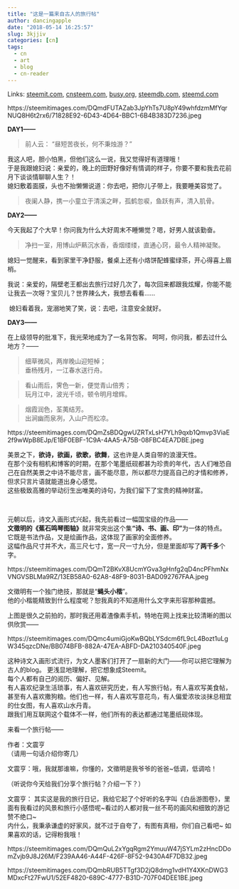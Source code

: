 ```yaml
---
title: "这是一篇来自古人的旅行帖"
author: dancingapple
date: "2018-05-14 16:25:57"
slug: 3kjjiv
categories: [cn]
tags: 
  - cn
  - art
  - blog
  - cn-reader
---
```


Links: [steemit.com](https://steemit.com/cn/@dancingapple/3kjjiv), [cnsteem.com](https://cnsteem.com/cn/@dancingapple/3kjjiv), [busy.org](https://busy.org/cn/@dancingapple/3kjjiv), [steemdb.com](https://steemdb.com/cn/@dancingapple/3kjjiv), [steemd.com](https://steemd.com/cn/@dancingapple/3kjjiv)

<html>
<p>https://steemitimages.com/DQmdFUTAZab3JpYhTs7U8pY49whfdzmMfYqrNUQ8H6t2rx6/71828E92-6D43-4D64-BBC1-6B4B383D7236.jpeg &nbsp;&nbsp;</p>
<p><strong>DAY1——&nbsp;</strong></p>
<blockquote>前人云： “昼短苦夜长，何不秉烛游？”&nbsp;</blockquote>
<p>我这人吧，胆小怕黑，但他们这么一说，我又觉得好有道理哦！<br>
于是我跟媳妇说：亲爱的，晚上的田野好像好有情调的样子，你要不要和我去花前月下谈谈情聊聊人生？！<br>
媳妇敷着面膜，头也不抬懒懒说道：你去吧，把你儿子带上，我要睡美容觉了。&nbsp;</p>
<blockquote>夜阑人静，携一小童立于清溪之畔，孤鹤忽唳，鱼跃有声，清入肌骨。 &nbsp;&nbsp;</blockquote>
<p><strong>DAY2——&nbsp;</strong></p>
<p>今天我起了个大早！你问我为什么大好周末不睡懒觉？嗯，好男人就该勤奋。&nbsp;</p>
<blockquote>净扫一室，用博山炉爇沉水香，香烟缕缕，直通心窍，最令人精神凝聚。</blockquote>
<p>媳妇一觉醒来，看到家里干净舒服，餐桌上还有小烙饼配蜂蜜绿茶，开心得喜上眉梢。</p>
<p>我说：亲爱的，隔壁老王都出去旅行过好几次了，每次回来都跟我炫耀，你能不能让我去一次呀？宝贝儿？世界辣么大，我想去看看……</p>
<p>&nbsp;媳妇看着我，宠溺地笑了笑，说：去吧，注意安全就好。 &nbsp;&nbsp;</p>
<p><strong>DAY3——&nbsp;</strong></p>
<p>在上级领导的批准下，我光荣地成为了一名背包客。 呵呵，你问我，都去过什么地方？—— &nbsp;&nbsp;</p>
<blockquote>细草微风，两岸晚山迎短棹；<br>
垂杨残月，一江春水送行舟。 &nbsp;&nbsp;</blockquote>
<blockquote>看山雨后，霁色一新，便觉青山倍秀；<br>
玩月江中，波光千顷，顿令明月增辉。 &nbsp;&nbsp;</blockquote>
<blockquote>烟霞润色，荃荑结芳。<br>
出涧幽而泉冽，入山户而松凉。 &nbsp;</blockquote>
<p>https://steemitimages.com/DQmZsBDQgwUZRTxLsH7YLh9qxb1Qmvp3ViaE2f9wWpB8EJp/E1BF0EBF-1C9A-4AA5-A75B-08FBC4EA7DBE.jpeg &nbsp;&nbsp;</p>
<p>美景之下，<strong>欲诗，欲画，欲歌，欲舞</strong>，这也许是人类自带的浪漫天性。<br>
在那个没有相机和博客的时期，在那个笔墨纸砚都甚为珍贵的年代，古人们唯恐自己在自然美景之中诗不能尽言，画不能尽意，所以都尽力提高自己的才情和修养，但求只言片语就能道出身心感觉。<br>
这些极致高雅的举动衍生出唯美的诗句，为我们留下了宝贵的精神财富。 &nbsp;&nbsp;</p>
<p><br></p>
<p>元朝以后，诗文入画形式兴起，我先前看过一幅国宝级的作品——<br>
<strong>文徵明的《蕉石鸣琴图轴》</strong>就非常突出这个集<strong>“诗、书、画、印”</strong>为一体的特点。它既是书法作品，又是绘画作品，这体现了画家的全面修养。<br>
这幅作品尺寸并不大，高三尺七寸，宽一尺一寸九分，但是里面却写了<strong>两千多</strong>个字。 &nbsp;</p>
<p>https://steemitimages.com/DQmT2BKvX8UcmYGva3gHnfg2qD4ncPFhmNxVNGVSBLMa9RZ/13EB58A0-62A8-48F9-8031-BAD092767FAA.jpeg &nbsp;</p>
<p>文徵明有一个独门绝技，那就是“<strong>蝇头小楷</strong>”。<br>
他的小楷能精致到什么程度呢？恕我真的不知道用什么文字来形容那种震撼。&nbsp;</p>
<p>上图是很久之前拍的，那时我还用着渣像素手机，特地在网上找来比较清晰的图以供欣赏—— &nbsp;</p>
<p>https://steemitimages.com/DQmc4umiGjoKwBQbLYSdcm6fL9cL4Bozt1uLgW345qzcDNe/BB074BFB-882A-47EA-ABFD-DA210340540F.jpeg &nbsp;</p>
<p>这种诗文入画形式流行，为文人墨客们打开了一扇新的大门——你可以把它理解为古人的blog。 更浅显地理解，把它想象成Steemit。<br>
每个人都有自己的阅历、偏好、见解。<br>
有人喜欢纪录生活琐事，有人喜欢研究历史，有人写旅行帖，有人喜欢写美食帖，甚至有人喜欢撒狗粮。他们也一样，有人喜欢写意花鸟，有人偏爱浓妆淡抹总相宜的仕女图，有人喜欢山水丹青。<br>
跟我们用互联网这个载体不一样，他们所有的表达都通过笔墨纸砚体现。 &nbsp;&nbsp;</p>
<p>来看一个旅行帖——&nbsp;</p>
<p>作者：文震亨<br>
（请用一句话介绍你寄几）&nbsp;</p>
<p>文震亨：哦，我就那谁嘛，你懂的，文徵明是我爷爷的爸爸~低调，低调哈！&nbsp;</p>
<p>（听说你今天给我们分享个旅行帖？介绍一下？）&nbsp;</p>
<p>文震亨： 其实这是我的旅行日记，我给它起了个好听的名字叫《白岳游图卷》，里面有我看过的风景和旅行小感悟呢~看过的人都对我一丝不苟的画风和细致的游记赞不绝口~<br>
内什么，我秉承谦虚的好家风，就不过于自夸了，有图有真相，你们自己看吧~ 如果喜欢的话，记得粉我哦！ &nbsp;</p>
<p>https://steemitimages.com/DQmQuL2xYgqRgm2YmuuW47jSYLm2zHncDDomZvjb9J8J26M/F239AA46-A44F-426F-8F52-9430A4F7DB32.jpeg &nbsp;</p>
<p>https://steemitimages.com/DQmbRUB5TTgf3D2jQ8dmg1vdH1Y4XKnDWG3MDxcFt27FwU1/52EF4820-689C-4777-B31D-707F04DEE1BE.jpeg</p>
</html>
